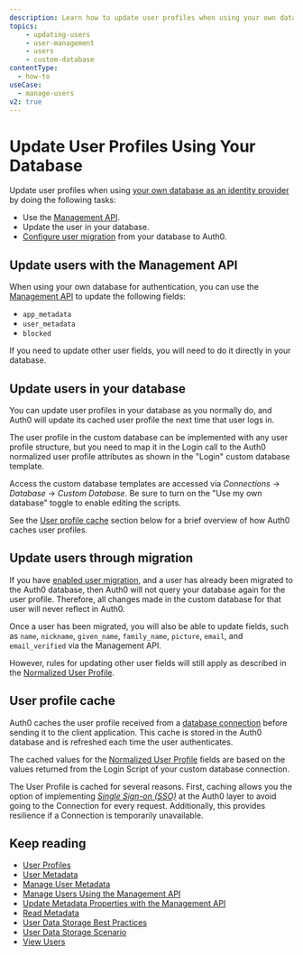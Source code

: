 ```yaml
---
description: Learn how to update user profiles when using your own database as an identity provider.
topics:
    - updating-users
    - user-management
    - users
    - custom-database
contentType:
  - how-to
useCase:
  - manage-users
v2: true
---
```


# Update User Profiles Using Your Database

Update user profiles when using [your own database as an identity provider](/connections/database/custom-db) by doing the following tasks:

* Use the [Management API](/api/management/v2#!/Users/patch_users_by_id).
* Update the user in your database.
* [Configure user migration](/users/guides/configure-automatic-migration) from your database to Auth0.

## Update users with the Management API

When using your own database for authentication, you can use the [Management API](/api/management/v2) to update the following fields:

* `app_metadata`
* `user_metadata`
* `blocked`

If you need to update other user fields, you will need to do it directly in your database.

## Update users in your database

You can update user profiles in your database as you normally do, and Auth0 will update its cached user profile the next time that user logs in.

The user profile in the custom database can be implemented with any user profile structure, but you need to map it in the Login call to the Auth0 normalized user profile attributes as shown in the "Login" custom database template. 

Access the custom database templates are accessed via
*Connections* -> *Database* -> *Custom Database*. Be sure to turn on the "Use my own database" toggle to enable editing the scripts.

See the [User profile cache](#user-profile-cache) section below for a brief overview of how Auth0 caches user profiles.

## Update users through migration

If you have [enabled user migration](/connections/database/migrating), and a user has already been migrated to the Auth0 database, then Auth0 will not query your database again for the user profile. Therefore, all changes made in the custom database for that user will never reflect in Auth0.

Once a user has been migrated, you will also be able to update fields, such as `name`, `nickname`, `given_name`, `family_name`, `picture`, `email`, and `email_verified` via the Management API.

However, rules for updating other user fields will still apply as described in the [Normalized User Profile](/users/normalized).

## User profile cache

Auth0 caches the user profile received from a [database connection](/connections/database) before sending it to the client application. This cache is stored in the Auth0 database and is refreshed each time the user authenticates.

The cached values for the [Normalized User Profile](/users/normalized/auth0/normalized-user-profile-schema) fields are based on the values returned from the Login Script of your custom database connection.

The User Profile is cached for several reasons. First, caching allows you the option of implementing <dfn data-key="single-sign-on">[Single Sign-on (SSO)](/sso)</dfn> at the Auth0 layer to avoid going to the Connection for every request. Additionally, this provides resilience if a Connection is temporarily unavailable.

## Keep reading

* [User Profiles](/users/concepts/overview-user-profile)
* [User Metadata](/users/concepts/overview-user-metadata)
* [Manage User Metadata](/users/guides/manage-user-metadata)
* [Manage Users Using the Management API](users/guides/manage-users-using-the-management-api)
* [Update Metadata Properties with the Management API](/users/guides/update-metadata-properties-with-management-api)
* [Read Metadata](/users/guides/read-metadata)
* [User Data Storage Best Practices](/best-practices/user-data-storage-best-practices)
* [User Data Storage Scenario](/users/references/user-data-storage-scenario)
* [View Users](/users/guides/view-users)
